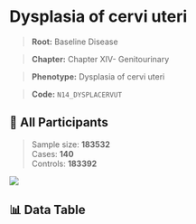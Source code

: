 # Dysplasia of cervi uteri

> **Root:** Baseline Disease  

> **Chapter:** Chapter XIV- Genitourinary  

> **Phenotype:** Dysplasia of cervi uteri  

> **Code:** `N14_DYSPLACERVUT`

## 🧪 All Participants  
> Sample size: **183532**  
> Cases: **140**  
> Controls: **183392**
<img src="/Sensitive/Figures/ALL/Incidence/N14_DYSPLACERVUT.png"/>

## 📊 Data Table
<CsvTableMRF src="/Sensitive/Data/ALL/Incidence/COX_N14_DYSPLACERVUT.csv"/>

